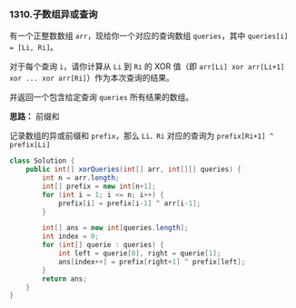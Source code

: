 ### 1310.子数组异或查询

有一个正整数数组 `arr`，现给你一个对应的查询数组 `queries`，其中 `queries[i] = [Li, Ri]`。

对于每个查询 `i`，请你计算从 `Li` 到 `Ri` 的 XOR 值（即 `arr[Li] xor arr[Li+1] xor ... xor arr[Ri]`）作为本次查询的结果。

并返回一个包含给定查询 `queries` 所有结果的数组。



**思路：** 前缀和

记录数组的异或前缀和 `prefix`，那么 `Li、Ri` 对应的查询为 `prefix[Ri+1] ^ prefix[Li]`

``` java
class Solution {
    public int[] xorQueries(int[] arr, int[][] queries) {
        int n = arr.length;
        int[] prefix = new int[n+1];
        for (int i = 1; i <= n; i++) {
            prefix[i] = prefix[i-1] ^ arr[i-1];
        }

        int[] ans = new int[queries.length];
        int index = 0;
        for (int[] querie : queries) {
            int left = querie[0], right = querie[1];
            ans[index++] = prefix[right+1] ^ prefix[left];
        }
        return ans;
    }
}
```

